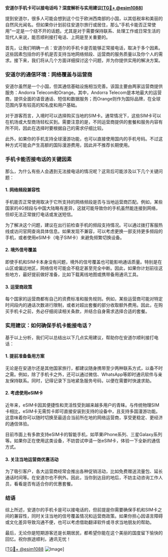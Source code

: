 **安道尔手机卡可以接电话吗？深度解析与实用建议[[TG💪+ @esim1088](https://t.me/s/esim1088)]**

提到安道尔，很多人可能会想到这个位于欧洲西南部的小国，以其低税率和美丽的自然风光闻名。但如果你计划前往安道尔旅行或居住，那么“手机卡能否正常使用”一定是一个绕不开的话题。尤其是对于需要保持联系、处理工作或日常生活的现代人来说，能否顺利接打电话、上网是至关重要的。

首先，让我们明确一点：安道尔的手机卡是否能够正常接电话，取决于多个因素。这些因素包括你的手机是否支持当地网络频段、运营商的服务质量以及你个人的需求。接下来，我们将从几个方面详细探讨这个问题，并为你提供实用的解决方案。

### 安道尔的通信环境：网络覆盖与运营商

安道尔虽然是一个小国，但其通信基础设施相当完善。该国主要由两家运营商提供服务：Andorra Telecom和Orange。其中，Andorra Telecom是本地最大的运营商，提供全面的语音通话、短信和数据服务；而Orange则作为国际品牌，在全球范围内享有较高的知名度和用户基础。

对于游客而言，入境时可以选择购买当地的SIM卡。通常情况下，这些SIM卡可以在机场或大型商场轻松买到。需要注意的是，不同运营商提供的套餐和服务内容有所不同，因此在选择时要根据自己的需求仔细比较。

此外，如果你的手机支持全球漫游功能，也可以直接使用国内的手机号码。不过这种方式可能会产生高额的国际漫游费用，因此并不推荐长期使用。

### 手机卡能否接电话的关键因素

那么，为什么有些人会遇到无法接电话的情况呢？这背后可能涉及以下几个关键问题：

#### 1. 网络频段兼容性

手机能否正常使用取决于它所支持的网络频段是否与当地运营商匹配。例如，某些国家的4G频段与中国大陆略有差异，这就可能导致你的手机虽然能连接到网络，但却无法正常拨打电话或发送短信。

为了解决这个问题，建议在出行前检查手机的频段支持情况。可以通过拨打客服热线或访问官网查询具体信息。如果发现不兼容，可以考虑更换一部支持更多频段的手机，或者使用eSIM卡（电子SIM卡）来避免频繁切换设备。

#### 2. 境外信号覆盖

即使手机和SIM卡本身没有问题，境外的信号覆盖也可能影响通话质量。特别是在山区或偏远地区，网络信号可能会不稳定甚至完全中断。因此，如果你计划前往这些地方，最好提前做好准备，比如下载离线地图或携带备用通讯工具。

#### 3. 运营商政策

每个国家的运营商都有自己的资费标准和服务规则。例如，某些运营商可能对特定时间段内的通话次数进行限制，或者对超出套餐的部分收取额外费用。因此，在购买手机卡之前，务必仔细阅读相关条款，并结合自身需求选择合适的套餐。

### 实用建议：如何确保手机卡能接电话？

基于以上分析，我们可以总结出以下几点实用建议，帮助你在安道尔顺利接打电话：

#### 1. 提前准备备用方案

无论是在安道尔还是其他国家旅行，都建议随身携带至少两种联系方式，以备不时之需。例如，除了手机卡之外，还可以通过微信、WhatsApp等即时通讯软件与亲友保持联系。同时，记得记录下当地紧急服务号码，以便在需要时快速求助。

#### 2. 考虑使用eSIM卡

近年来，eSIM卡因其便捷性和灵活性受到越来越多用户的青睐。与传统物理SIM卡相比，eSIM卡无需剪卡即可直接安装到支持的设备中，且支持多国漫游功能。这意味着你可以随时切换至最适合当前所在地的网络运营商，享受更稳定、更经济的通信体验。

目前市面上有多款支持eSIM卡的智能手机，如苹果iPhone系列、三星Galaxy系列等。如果你正在使用这类设备，不妨尝试申请一张eSIM卡，体验一下全新的通信方式。

#### 3. 关注当地运营商优惠活动

为了吸引客户，各大运营商经常会推出各种促销活动，比如免费赠送流量包、延长通话时间等。在安道尔也不例外。因此，当你到达目的地后，不妨主动咨询工作人员，看看是否有适合你的优惠套餐。

### 结语

综上所述，安道尔的手机卡是可以接电话的，但前提是你需要确保手机和SIM卡之间的兼容性，同时关注当地的信号覆盖情况和运营商政策。如果你担心因语言障碍或文化差异导致沟通不便，也可以考虑借助翻译软件或寻求当地朋友的帮助。

最后，无论你是短期游客还是长期居民，都希望你能在这个美丽的国度留下愉快的回忆。祝你旅途顺利，通讯无忧！

[[TG💪+ @esim1088](https://t.me/s/esim1088) ![Image](https://i.postimg.cc/4NQfJmqS/Snipaste-2025-05-13-00-14-12.png)]
